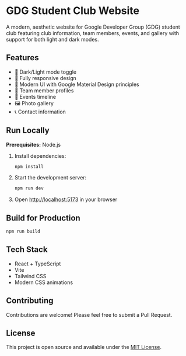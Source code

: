 
# GDG Student Club Website

A modern, aesthetic website for Google Developer Group (GDG) student club featuring club information, team members, events, and gallery with support for both light and dark modes.

## Features

- 🌙 Dark/Light mode toggle
- 📱 Fully responsive design
- 🎨 Modern UI with Google Material Design principles
- 👥 Team member profiles
- 📅 Events timeline
- 🖼️ Photo gallery
- 📞 Contact information

## Run Locally

**Prerequisites:** Node.js

1. Install dependencies:
   ```bash
   npm install
   ```

2. Start the development server:
   ```bash
   npm run dev
   ```

3. Open [http://localhost:5173](http://localhost:5173) in your browser

## Build for Production

```bash
npm run build
```

## Tech Stack

- React + TypeScript
- Vite
- Tailwind CSS
- Modern CSS animations

## Contributing

Contributions are welcome! Please feel free to submit a Pull Request.

## License

This project is open source and available under the [MIT License](LICENSE).